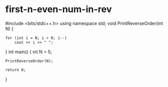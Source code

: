 # first-n-even-num-in-rev
#include <bits/stdc++.h>
using namespace std;
void PrintReverseOrder(int N)
{
 
    for (int i = N; i > 0; i--)
        cout << i << " ";
 
}
int main()
{
    int N = 5;
 
    PrintReverseOrder(N);
 
    return 0;
}
